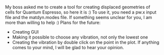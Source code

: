 My boss asked me to create a tool for creating displaced geometries of cells for Quantum Espresso, so here it is :)
To use it, you need a pw.x input file and the matdyn.modes file. 
If something seems unclear for you, I am more than willing to help :)
Plans for the future:
- Creating GUI
- Making it possible to choose any vibration, not only the lowest one
- Creating the vibration by double click on the point in the plot.
If anything comes to your mind, I will be glad to hear your opinion.
